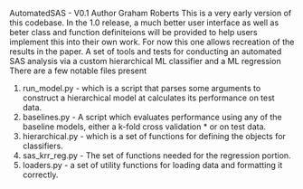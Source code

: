 AutomatedSAS - V0.1
Author Graham Roberts
This is a very early version of this codebase. In the 1.0 release, a much better user interface as well as beter class and function definiteions will be provided to help users implement this into their own work. For now this one allows recreation of the results in the paper. 
A set of tools and tests for conducting an automated SAS analysis via a custom hierarchical ML classifier and a ML regression
There are a few notable files present
 1.  run_model.py - which is a script that parses some arguments to construct a hierarchical model at calculates its performance on test data. 
 2.  baselines.py - A script which evaluates performance using any of the baseline models, either a k-fold cross validation \* or on test data.
 3.  hierarchical.py - which is a set of functions for defining the objects for classifiers.
 4.  sas_krr_reg.py - The set of functions needed for the regression portion.
 5.  loaders.py - a set of utility functions for loading data and formatting it correctly.



